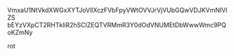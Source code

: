 VmxaU1NtVkdXWGxXYTJoVllXczFVbFpyVWtOVVJrVjVUbGQwVDJKVmNIVlZS
bEYzVXpCT2RHTkliR2hSClZEQTVRMmR3Y0dOdVNUMEtDbWwwWmc9PQoKZmNy

rot